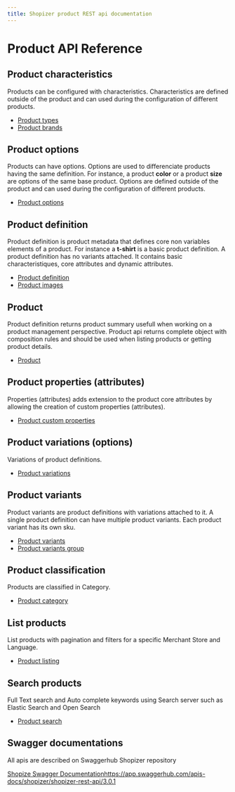 ```yaml
---
title: Shopizer product REST api documentation
---
```


# Product API Reference

## Product characteristics

Products can be configured with characteristics. Characteristics are defined outside of the product and can used during the configuration of different products.

- [Product types](./product-types)
- [Product brands](./product-brands)

## Product options

Products can have options. Options are used to differenciate products having the same definition. For instance, a product **color** or a product **size** are options of the same base product. Options are defined outside of the product and can used during the configuration of different products.

- [Product options](./product-options)

## Product definition

Product definition is product metadata that defines core non variables elements of a product. For instance a **t-shirt** is a basic product definition. A product definition has no variants attached. It contains basic characteristiques, core attributes and dynamic attributes.

- [Product definition](./product-definition)
- [Product images](./product-images)

## Product

Product definition returns product summary usefull when working on a product management perspective. Product api returns complete object with composition rules and should be used when listing products or getting product details.

- [Product](./product)

## Product properties (attributes)

Properties (attributes) adds extension to the product core attributes by allowing the creation of custom properties (attributes).

- [Product custom properties](./product-properties)

## Product variations (options)

Variations of product definitions.

- [Product variations](./product-variants)

## Product variants

Product variants are product definitions with variations attached to it. A single product definition can have multiple product variants. Each product variant has its own sku.

- [Product variants](./product-instances)
- [Product variants group](./product-instances-group)

## Product classification

Products are classified in Category.

- [Product category](./product-category)

## List products

List products with pagination and filters for a specific Merchant Store and Language.

- [Product listing](./product-listing)

## Search products

Full Text search and Auto complete keywords using Search server such as Elastic Search and Open Search

- [Product search](./product-search)


## Swagger documentations

All apis are described on Swaggerhub Shopizer repository

[Shopize Swagger Documentation](https://groups.google.com/forum/#!forum/shopizer)https://app.swaggerhub.com/apis-docs/shopizer/shopizer-rest-api/3.0.1